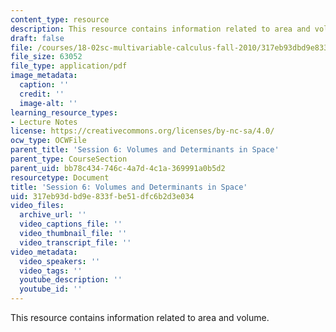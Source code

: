 ```yaml
---
content_type: resource
description: This resource contains information related to area and volume.
draft: false
file: /courses/18-02sc-multivariable-calculus-fall-2010/317eb93dbd9e833fbe51dfc6b2d3e034_MIT18_02SC_MNotes_d2.pdf
file_size: 63052
file_type: application/pdf
image_metadata:
  caption: ''
  credit: ''
  image-alt: ''
learning_resource_types:
- Lecture Notes
license: https://creativecommons.org/licenses/by-nc-sa/4.0/
ocw_type: OCWFile
parent_title: 'Session 6: Volumes and Determinants in Space'
parent_type: CourseSection
parent_uid: bb78c434-746c-4a7d-4c1a-369991a0b5d2
resourcetype: Document
title: 'Session 6: Volumes and Determinants in Space'
uid: 317eb93d-bd9e-833f-be51-dfc6b2d3e034
video_files:
  archive_url: ''
  video_captions_file: ''
  video_thumbnail_file: ''
  video_transcript_file: ''
video_metadata:
  video_speakers: ''
  video_tags: ''
  youtube_description: ''
  youtube_id: ''
---
```

This resource contains information related to area and volume.